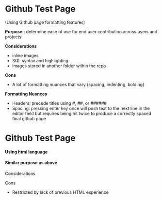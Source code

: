 
          

# Github Test Page 
(Using Github page formatting features)

**Purpose** : determine ease of use for end user contribution across users and projects 

**Considerations** 
  - inline images
  - SQL syntax and highlighting 
  - images stored in another folder within the repo 

**Cons**
  - A lot of formatting nuances that vary (spacing, indenting, bolding)

**Formatting Nuances**
   - Headers: precede titles using #, ##, or ######
   - Spacing: pressing enter key once will push text to the next line in the editor field but requires being hit twice to produce a correctly spaced final github page 




    
  <body>
    <h1>Github Test Page</h1> <h4>Using html language</h4>
    <h4>Similar purpose as above</h4>
    <p>Considerations</p>
    <p>Cons</p>
      <ul>
        <li>Restricted by lack of previous HTML experience</li>
          </ul>
  </body>
</html>
